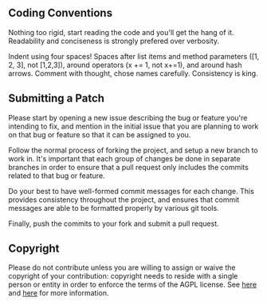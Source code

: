 ## Coding Conventions
Nothing too rigid, start reading the code and you'll get the hang of it. Readability and conciseness is strongly prefered over verbosity.

Indent using four spaces!
Spaces after list items and method parameters ([1, 2, 3], not [1,2,3]), around operators (x += 1, not x+=1), and around hash arrows.
Comment with thought, chose names carefully.
Consistency is king.

## Submitting a Patch
Please start by opening a new issue describing the bug or feature you're intending to fix, and mention in the initial issue that you are planning to work on that bug or feature so that it can be assigned to you.

Follow the normal process of forking the project, and setup a new branch to work in. It's important that each group of changes be done in separate branches in order to ensure that a pull request only includes the commits related to that bug or feature.

Do your best to have well-formed commit messages for each change. This provides consistency throughout the project, and ensures that commit messages are able to be formatted properly by various git tools.

Finally, push the commits to your fork and submit a pull request.

## Copyright 
Please do not contribute unless you are willing to assign or waive the copyright of your contribution: copyright needs to reside with a single person or entity in order to enforce the terms of the AGPL license. See [here](https://www.gnu.org/licenses/why-assign.en.html) and [here](https://producingoss.com/en/copyright-assignment.html) for more information.
